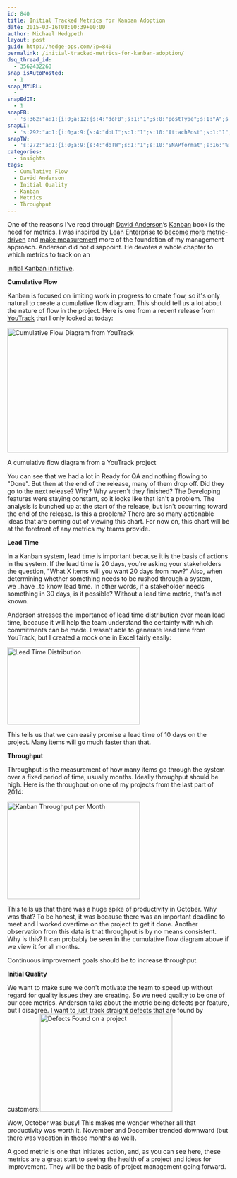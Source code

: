 ```yaml
---
id: 840
title: Initial Tracked Metrics for Kanban Adoption
date: 2015-03-16T08:00:39+00:00
author: Michael Hedgpeth
layout: post
guid: http://hedge-ops.com/?p=840
permalink: /initial-tracked-metrics-for-kanban-adoption/
dsq_thread_id:
  - 3562432260
snap_isAutoPosted:
  - 1
snap_MYURL:
  - 
snapEdIT:
  - 1
snapFB:
  - 's:362:"a:1:{i:0;a:12:{s:4:"doFB";s:1:"1";s:8:"postType";s:1:"A";s:10:"AttachPost";s:1:"2";s:10:"SNAPformat";s:16:"%TITLE% - %SURL%";s:9:"isAutoImg";s:1:"A";s:8:"imgToUse";s:0:"";s:9:"isAutoURL";s:1:"A";s:8:"urlToUse";s:0:"";s:11:"isPrePosted";s:1:"1";s:8:"isPosted";s:1:"1";s:4:"pgID";s:35:"10152471133176268_10152629684496268";s:5:"pDate";s:19:"2015-03-16 13:08:22";}}";'
snapLI:
  - 's:292:"a:1:{i:0;a:9:{s:4:"doLI";s:1:"1";s:10:"AttachPost";s:1:"1";s:10:"SNAPformat";s:41:"New post has been published on %SITENAME%";s:11:"SNAPformatT";s:18:"New Post - %TITLE%";s:9:"isAutoImg";s:1:"A";s:8:"imgToUse";s:0:"";s:9:"isAutoURL";s:1:"A";s:8:"urlToUse";s:0:"";s:11:"isPrePosted";s:1:"1";}}";'
snapTW:
  - 's:272:"a:1:{i:0;a:9:{s:4:"doTW";s:1:"1";s:10:"SNAPformat";s:16:"%TITLE% - %SURL%";s:8:"attchImg";s:1:"1";s:9:"isAutoImg";s:1:"A";s:8:"imgToUse";s:0:"";s:11:"isPrePosted";s:1:"1";s:8:"isPosted";s:1:"1";s:4:"pgID";s:18:"577456384058339328";s:5:"pDate";s:19:"2015-03-16 13:08:25";}}";'
categories:
  - insights
tags:
  - Cumulative Flow
  - David Anderson
  - Initial Quality
  - Kanban
  - Metrics
  - Throughput
---
```

One of the reasons I've read through <a title="David Anderson's consulting site" href="http://www.djaa.com/" target="_blank">David Anderson</a>&#8216;s <a title="Kanban book" href="http://amzn.to/1ywImb4" target="_blank">Kanban</a> book is the need for metrics. I was inspired by <a title="Lean Enterprise" href="http://amzn.to/1CEMvHL" target="_blank">Lean Enterprise</a> to <a title="The One Metric That Matters" href="http://hedge-ops.com/?p=779" target="_blank">become more metric-driven</a> and <a title="Measure for Reality" href="http://hedge-ops.com/measure-for-reality/" target="_blank">make measurement</a> more of the foundation of my management approach. Anderson did not disappoint. He devotes a w<!--more-->hole chapter to which metrics to track on an 

<a title="Kanban Decoupling Input Cadence from Delivery Cadence" href="http://hedge-ops.com/kanban-decoupling-input-cadence-from-delivery-cadence/" target="_blank">initial Kanban initiative</a>.

**Cumulative Flow**

Kanban is focused on limiting work in progress to create flow, so it's only natural to create a cumulative flow diagram. This should tell us a lot about the nature of flow in the project. Here is one from a recent release from <a title="YouTrack" href="https://www.jetbrains.com/youtrack/" target="_blank">YouTrack</a> that I only looked at today:

<div id="attachment_841" style="width: 510px" class="wp-caption aligncenter">
  <a href="http://hedge-ops.com/wp-content/uploads/2015/01/cumulative.png"><img class="wp-image-841" src="http://hedge-ops.com/wp-content/uploads/2015/01/cumulative.png" alt="Cumulative Flow Diagram from YouTrack" width="500" height="282" srcset="http://hedge-ops.com/wp-content/uploads/2015/01/cumulative.png 980w, http://hedge-ops.com/wp-content/uploads/2015/01/cumulative-300x169.png 300w" sizes="(max-width: 500px) 100vw, 500px" /></a>
  
  <p class="wp-caption-text">
    A cumulative flow diagram from a YouTrack project
  </p>
</div>

You can see that we had a lot in Ready for QA and nothing flowing to "Done". But then at the end of the release, many of them drop off. Did they go to the next release? Why? Why weren't they finished? The Developing features were staying constant, so it looks like that isn't a problem. The analysis is bunched up at the start of the release, but isn't occurring toward the end of the release. Is this a problem? There are so many actionable ideas that are coming out of viewing this chart. For now on, this chart will be at the forefront of any metrics my teams provide.

**Lead Time**

In a Kanban system, lead time is important because it is the basis of actions in the system. If the lead time is 20 days, you're asking your stakeholders the question, "What X items will you want 20 days from now?" Also, when determining whether something needs to be rushed through a system, we _have _to know lead time. In other words, if a stakeholder needs something in 30 days, is it possible? Without a lead time metric, that's not known.

Anderson stresses the importance of lead time distribution over mean lead time, because it will help the team understand the certainty with which commitments can be made. I wasn't able to generate lead time from YouTrack, but I created a mock one in Excel fairly easily:

[<img class="aligncenter size-medium wp-image-842" src="http://hedge-ops.com/wp-content/uploads/2015/01/lead-time-distribution-300x175.png" alt="Lead Time Distribution" width="300" height="175" srcset="http://hedge-ops.com/wp-content/uploads/2015/01/lead-time-distribution-300x175.png 300w, http://hedge-ops.com/wp-content/uploads/2015/01/lead-time-distribution.png 496w" sizes="(max-width: 300px) 100vw, 300px" />](http://hedge-ops.com/wp-content/uploads/2015/01/lead-time-distribution.png)

This tells us that we can easily promise a lead time of 10 days on the project. Many items will go much faster than that.

**Throughput**

Throughput is the measurement of how many items go through the system over a fixed period of time, usually months. Ideally throughput should be high. Here is the throughput on one of my projects from the last part of 2014:

[<img class="aligncenter size-medium wp-image-843" src="http://hedge-ops.com/wp-content/uploads/2015/01/throughput-300x220.png" alt="Kanban Throughput per Month" width="300" height="220" srcset="http://hedge-ops.com/wp-content/uploads/2015/01/throughput-300x220.png 300w, http://hedge-ops.com/wp-content/uploads/2015/01/throughput.png 474w" sizes="(max-width: 300px) 100vw, 300px" />](http://hedge-ops.com/wp-content/uploads/2015/01/throughput.png)

This tells us that there was a huge spike of productivity in October. Why was that? To be honest, it was because there was an important deadline to meet and I worked overtime on the project to get it done. Another observation from this data is that throughput is by no means consistent. Why is this? It can probably be seen in the cumulative flow diagram above if we view it for all months.

Continuous improvement goals should be to increase throughput.

**Initial Quality**

We want to make sure we don't motivate the team to speed up without regard for quality issues they are creating. So we need quality to be one of our core metrics. Anderson talks about the metric being defects per feature, but I disagree. I want to just track straight defects that are found by customers:[<img class="aligncenter size-medium wp-image-844" src="http://hedge-ops.com/wp-content/uploads/2015/01/defects-found-300x221.png" alt="Defects Found on a project" width="300" height="221" srcset="http://hedge-ops.com/wp-content/uploads/2015/01/defects-found-300x221.png 300w, http://hedge-ops.com/wp-content/uploads/2015/01/defects-found.png 474w" sizes="(max-width: 300px) 100vw, 300px" />](http://hedge-ops.com/wp-content/uploads/2015/01/defects-found.png)

Wow, October was busy! This makes me wonder whether all that productivity was worth it. November and December trended downward (but there was vacation in those months as well).

A good metric is one that initiates action, and, as you can see here, these metrics are a great start to seeing the health of a project and ideas for improvement. They will be the basis of project management going forward.

&nbsp;